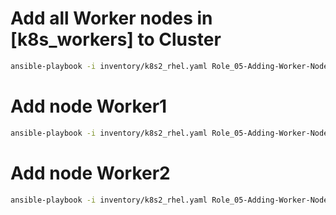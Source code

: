 # Add all Worker nodes in [k8s_workers] to Cluster
```bash
ansible-playbook -i inventory/k8s2_rhel.yaml Role_05-Adding-Worker-Nodes.yaml -b
```

# Add node Worker1
```bash
ansible-playbook -i inventory/k8s2_rhel.yaml Role_05-Adding-Worker-Nodes.yaml -b --extra-vars "added_worker_nodes=k8s2-rhel-worker1.fillswim.local"
```

# Add node Worker2
```bash
ansible-playbook -i inventory/k8s2_rhel.yaml Role_05-Adding-Worker-Nodes.yaml -b --extra-vars "added_worker_nodes=k8s2-rhel-worker2.fillswim.local"
```